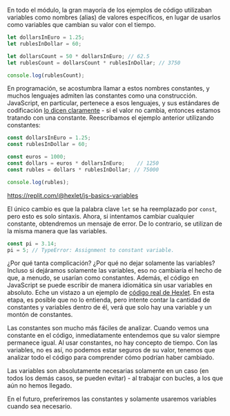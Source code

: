 
En todo el módulo, la gran mayoría de los ejemplos de código utilizaban variables como nombres (alias) de valores específicos, en lugar de usarlos como variables que cambian su valor con el tiempo.

```javascript
let dollarsInEuro = 1.25;
let rublesInDollar = 60;

let dollarsCount = 50 * dollarsInEuro; // 62.5
let rublesCount = dollarsCount * rublesInDollar; // 3750

console.log(rublesCount);
```

En programación, se acostumbra llamar a estos nombres constantes, y muchos lenguajes admiten las constantes como una construcción. JavaScript, en particular, pertenece a esos lenguajes, y sus estándares de codificación [lo dicen claramente](https://eslint.org/docs/rules/prefer-const) - si el valor no cambia, entonces estamos tratando con una constante. Reescribamos el ejemplo anterior utilizando constantes:

```javascript
const dollarsInEuro = 1.25;
const rublesInDollar = 60;

const euros = 1000;
const dollars = euros * dollarsInEuro;    // 1250
const rubles = dollars * rublesInDollar; // 75000

console.log(rubles);
```

https://replit.com/@hexlet/js-basics-variables

El único cambio es que la palabra clave `let` se ha reemplazado por `const`, pero esto es solo sintaxis. Ahora, si intentamos cambiar cualquier constante, obtendremos un mensaje de error. De lo contrario, se utilizan de la misma manera que las variables.

```javascript
const pi = 3.14;
pi = 5; // TypeError: Assignment to constant variable.
```

¿Por qué tanta complicación? ¿Por qué no dejar solamente las variables? Incluso si dejáramos solamente las variables, eso no cambiaría el hecho de que, a menudo, se usarían como constantes. Además, el código en JavaScript se puede escribir de manera idiomática sin usar variables en absoluto. Eche un vistazo a un ejemplo de [código real de Hexlet](https://github.com/Hexlet/hexlet-exercise-kit/blob/main/import-documentation/index.js). En esta etapa, es posible que no lo entienda, pero intente contar la cantidad de constantes y variables dentro de él, verá que solo hay una variable y un montón de constantes.

Las constantes son mucho más fáciles de analizar. Cuando vemos una constante en el código, inmediatamente entendemos que su valor siempre permanece igual. Al usar constantes, no hay concepto de tiempo. Con las variables, no es así, no podemos estar seguros de su valor, tenemos que analizar todo el código para comprender cómo podrían haber cambiado.

Las variables son absolutamente necesarias solamente en un caso (en todos los demás casos, se pueden evitar) - al trabajar con bucles, a los que aún no hemos llegado.

En el futuro, preferiremos las constantes y solamente usaremos variables cuando sea necesario.

